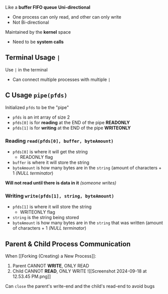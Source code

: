 Like a **buffer FIFO queue**
**Uni-directional**
- One process can only read, and other can only write
- Not Bi-directional

Maintained by the **kernel** space
- Need to be **system calls**
## Terminal Usage `|`
Use `|` in the terminal
- Can connect multiple processes with multiple `|`

## C Usage `pipe(pfds)`
Initialized `pfds` to be the "pipe"
- `pfds` is an int array of size 2
- `pfds[0]` is for **reading** at the END of the pipe **READONLY**
- `pfds[1]` is for **writing** at the END of the pipe **WRITEONLY**
### Reading `read(pfds[0], buffer, byteAmount)`
- `pfds[0]` is where it will get the string
	- READONLY flag
- `buffer` is where it will store the string
- `byteAmount` is how many bytes are in the `string` (amount of characters + 1 *(NULL terminator*)

**Will not read until there is data in it** *(someone writes)*
### Writing `write(pfds[1], string, byteAmount)`
- `pfds[1]` is where it will store the string
	- WRITEONLY flag
- `string` is the string being stored
- `byteAmount` is how many bytes are in the `string` that was written (amount of characters + 1 *(NULL terminator*)
## Parent & Child Process Communication
When [[Forking (Creating) a New Process]]:
1. Parent CANNOT **WRITE**, ONLY READ
2. Child CANNOT **READ**, ONLY WRITE
![[Screenshot 2024-09-18 at 12.53.45 PM.png]]

Can `close` the parent's write-end and the child's read-end to avoid bugs